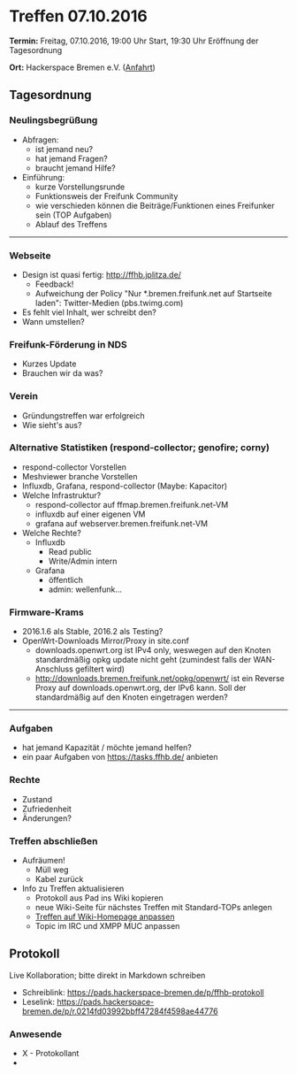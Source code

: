 # Treffen 07.10.2016

**Termin:** Freitag, 07.10.2016, 19:00 Uhr Start, 19:30 Uhr Eröffnung der Tagesordnung

**Ort:** Hackerspace Bremen e.V. ([Anfahrt](https://www.hackerspace-bremen.de/anfahrt/))

## Tagesordnung
### Neulingsbegrüßung
- Abfragen:
    - ist jemand neu?
    - hat jemand Fragen?
    - braucht jemand Hilfe?
- Einführung:
    - kurze Vorstellungsrunde
    - Funktionsweis der Freifunk Community
    - wie verschieden können die Beiträge/Funktionen eines Freifunker sein (TOP Aufgaben)
    - Ablauf des Treffens

---

### Webseite
* Design ist quasi fertig: http://ffhb.jplitza.de/
  * Feedback!
  * Aufweichung der Policy "Nur *.bremen.freifunk.net auf Startseite laden": Twitter-Medien (pbs.twimg.com)
* Es fehlt viel Inhalt, wer schreibt den?
* Wann umstellen?

### Freifunk-Förderung in NDS
* Kurzes Update
* Brauchen wir da was?

### Verein
* Gründungstreffen war erfolgreich
* Wie sieht's aus?

### Alternative Statistiken (respond-collector; genofire; corny)
* respond-collector Vorstellen
* Meshviewer branche Vorstellen
* Influxdb, Grafana, respond-collector (Maybe: Kapacitor)
* Welche Infrastruktur?
  * respond-collector auf ffmap.bremen.freifunk.net-VM
  * influxdb auf einer eigenen VM
  * grafana auf webserver.bremen.freifunk.net-VM
* Welche Rechte?
  * Influxdb 
      * Read public
      * Write/Admin intern
  * Grafana
      * öffentlich
      * admin: wellenfunk...

### Firmware-Krams

* 2016.1.6 als Stable, 2016.2 als Testing?
* OpenWrt-Downloads Mirror/Proxy in site.conf
  * downloads.openwrt.org ist IPv4 only, weswegen auf den Knoten standardmäßig opkg update nicht geht (zumindest falls der WAN-Anschluss gefiltert wird)
  * http://downloads.bremen.freifunk.net/opkg/openwrt/ ist ein Reverse Proxy auf downloads.openwrt.org, der IPv6 kann. Soll der standardmäßig auf den Knoten eingetragen werden?

---

### Aufgaben
- hat jemand Kapazität / möchte jemand helfen?
- ein paar Aufgaben von https://tasks.ffhb.de/ anbieten

### Rechte
- Zustand
- Zufriedenheit
- Änderungen?

### Treffen abschließen
- Aufräumen!
  - Müll weg
  - Kabel zurück
- Info zu Treffen aktualisieren
  - Protokoll aus Pad ins Wiki kopieren
  - neue Wiki-Seite für nächstes Treffen mit Standard-TOPs anlegen
  - [Treffen auf Wiki-Homepage anpassen](Home)
  - Topic im IRC und XMPP MUC anpassen


## Protokoll
Live Kollaboration; bitte direkt in Markdown schreiben
- Schreiblink: https://pads.hackerspace-bremen.de/p/ffhb-protokoll
- Leselink: https://pads.hackerspace-bremen.de/p/r.0214fd03992bbff47284f4598ae44776

### Anwesende
- X - Protokollant
- 